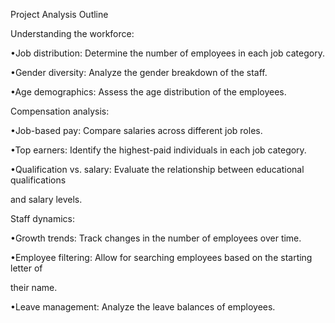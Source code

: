 Project Analysis Outline


Understanding the workforce:


•Job distribution: Determine the number of employees in each job category.

•Gender diversity: Analyze the gender breakdown of the staff.

•Age demographics: Assess the age distribution of the employees.


Compensation analysis:


•Job-based pay: Compare salaries across different job roles.

•Top earners: Identify the highest-paid individuals in each job category.

•Qualification vs. salary: Evaluate the relationship between educational qualifications

and salary levels.


Staff dynamics:


•Growth trends: Track changes in the number of employees over time.

•Employee filtering: Allow for searching employees based on the starting letter of

their name.

•Leave management: Analyze the leave balances of employees.
